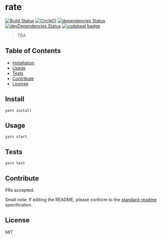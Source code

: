 # rate

[![Build Status](https://travis-ci.com/g59/rate.svg?branch=master)](https://travis-ci.com/g59/rate)
[![CircleCI](https://circleci.com/gh/g59/rate.svg?style=svg&circle-token=d198822f1b67243da04cbea2c0cbc147a27a09fe)](https://circleci.com/gh/g59/rate)
[![dependencies Status](https://david-dm.org/g59/rate/status.svg)](https://david-dm.org/g59/rate)
[![devDependencies Status](https://david-dm.org/g59/rate/dev-status.svg)](https://david-dm.org/g59/rate?type=dev)
[![codebeat badge](https://codebeat.co/badges/a53d7a0a-bb1d-4d01-b276-c065acf807b0)](https://codebeat.co/projects/github-com-g59-rate-master)

> TBA

## Table of Contents

- [Installation](#install)
- [Usage](#usage)
- [Tests](#tests)
- [Contribute](#contribute)
- [License](#license)

## Install

    yarn install

## Usage

    yarn start

## Tests

    yarn test

## Contribute

PRs accepted.

Small note: If editing the README, please conform to the [standard-readme](https://github.com/RichardLitt/standard-readme) specification.

## License

MIT

